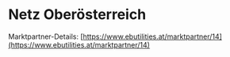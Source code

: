 # Netz Oberösterreich

Marktpartner-Details: [https://www.ebutilities.at/marktpartner/14](https://www.ebutilities.at/marktpartner/14)
